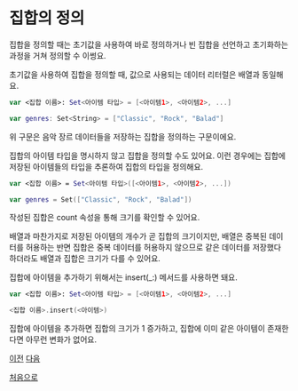 # 집합의 정의

집합을 정의할 때는 초기값을 사용하여 바로 정의하거나 빈 집합을 선언하고 초기화하는 과정을 거쳐 정의할 수 이썽요.

초기값을 사용하여 집합을 정의할 때, 값으로 사용되는 데이터 리터럴은 배열과 동일해요.

```swift
var <집합 이름>: Set<아이템 타입> = [<아이템1>, <아이템2>, ...]

var genres: Set<String> = ["Classic", "Rock", "Balad"]
```

위 구문은 음악 장르 데이터들을 저장하는 집합을 정의하는 구문이에요.

집합의 아이템 타입을 명시하지 않고 집합을 정의할 수도 있어요. 이런 경우에는 집합에 저장된 아이템들의 타입을 추론하여 집합의 타입을 정의해요.

```swift
var <집합 이름> = Set<아이템 타입>([<아이템1>, <아이템2>, ...])

var genres = Set(["Classic", "Rock", "Balad"])
```

작성된 집합은 count 속성을 통해 크기를 확인할 수 있어요.

배열과 마찬가지로 저장된 아이템의 개수가 곧 집합의 크기이지만, 배열은 중복된 데이터를 허용하는 반면 집합은 중복 데이터를 허용하지 않으므로 같은 데이터를 저장했다 하더라도 배열과 집합은 크기가 다를 수 있어요.

집합에 아이템을 추가하기 위해서는 insert(\_:) 메서드를 사용하면 돼요.

```swift
var <집합 이름>: Set<아이템 타입> = [<아이템1>, <아이템2>, ...]

<집합 이름>.insert(<아이템>)
```

집합에 아이템을 추가하면 집합의 크기가 1 증가하고, 집합에 이미 같은 아이템이 존재한다면 아무런 변화가 없어요.

[이전](https://github.com/MojitoBar/iOS-DeepDive/blob/main/%EA%BC%BC%EA%BC%BC%ED%95%9C_%EC%9E%AC%EC%9D%80%EC%94%A8%EC%9D%98_Swift_%EB%AC%B8%EB%B2%95%ED%8E%B8/5.2.md)
[다음](https://github.com/MojitoBar/iOS-DeepDive/blob/main/%EA%BC%BC%EA%BC%BC%ED%95%9C_%EC%9E%AC%EC%9D%80%EC%94%A8%EC%9D%98_Swift_%EB%AC%B8%EB%B2%95%ED%8E%B8/5.2.2.md)

[처음으로](https://github.com/MojitoBar/iOS-DeepDive/blob/main/%EA%BC%BC%EA%BC%BC%ED%95%9C_%EC%9E%AC%EC%9D%80%EC%94%A8%EC%9D%98_Swift_%EB%AC%B8%EB%B2%95%ED%8E%B8/README.md)

